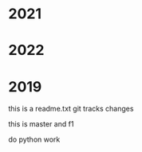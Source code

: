 # 2021
# 2022
# 2019
this is a readme.txt
git tracks changes


this is master and f1


do python work
